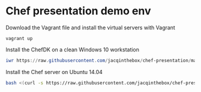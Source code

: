 # Chef presentation demo env



Download the Vagrant file and install the virtual servers with Vagrant

```
vagrant up
```


Install the ChefDK on a clean Windows 10 workstation

```Powershell
iwr https://raw.githubusercontent.com/jacqinthebox/chef-presentation/master/w10chefdk.ps1 -UseBasicParsing | iex
```

Install the Chef server on Ubuntu 14.04
```Bash
bash <(curl -s https://raw.githubusercontent.com/jacqinthebox/chef-presentation/master/chefserver.txt)
```

